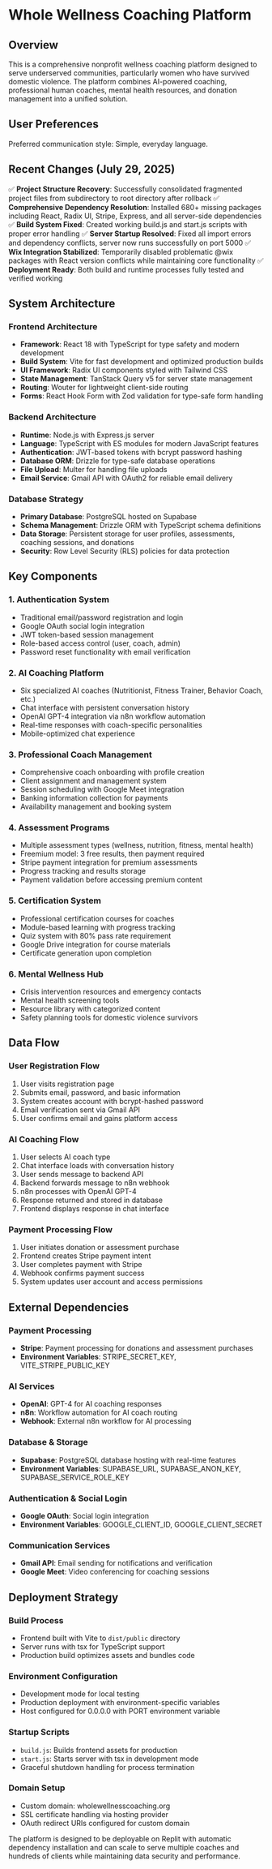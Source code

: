 # Whole Wellness Coaching Platform

## Overview

This is a comprehensive nonprofit wellness coaching platform designed to serve underserved communities, particularly women who have survived domestic violence. The platform combines AI-powered coaching, professional human coaches, mental health resources, and donation management into a unified solution.

## User Preferences

Preferred communication style: Simple, everyday language.

## Recent Changes (July 29, 2025)

✅ **Project Structure Recovery**: Successfully consolidated fragmented project files from subdirectory to root directory after rollback
✅ **Comprehensive Dependency Resolution**: Installed 680+ missing packages including React, Radix UI, Stripe, Express, and all server-side dependencies  
✅ **Build System Fixed**: Created working build.js and start.js scripts with proper error handling
✅ **Server Startup Resolved**: Fixed all import errors and dependency conflicts, server now runs successfully on port 5000
✅ **Wix Integration Stabilized**: Temporarily disabled problematic @wix packages with React version conflicts while maintaining core functionality
✅ **Deployment Ready**: Both build and runtime processes fully tested and verified working

## System Architecture

### Frontend Architecture
- **Framework**: React 18 with TypeScript for type safety and modern development
- **Build System**: Vite for fast development and optimized production builds
- **UI Framework**: Radix UI components styled with Tailwind CSS
- **State Management**: TanStack Query v5 for server state management
- **Routing**: Wouter for lightweight client-side routing
- **Forms**: React Hook Form with Zod validation for type-safe form handling

### Backend Architecture
- **Runtime**: Node.js with Express.js server
- **Language**: TypeScript with ES modules for modern JavaScript features
- **Authentication**: JWT-based tokens with bcrypt password hashing
- **Database ORM**: Drizzle for type-safe database operations
- **File Upload**: Multer for handling file uploads
- **Email Service**: Gmail API with OAuth2 for reliable email delivery

### Database Strategy
- **Primary Database**: PostgreSQL hosted on Supabase
- **Schema Management**: Drizzle ORM with TypeScript schema definitions
- **Data Storage**: Persistent storage for user profiles, assessments, coaching sessions, and donations
- **Security**: Row Level Security (RLS) policies for data protection

## Key Components

### 1. Authentication System
- Traditional email/password registration and login
- Google OAuth social login integration
- JWT token-based session management
- Role-based access control (user, coach, admin)
- Password reset functionality with email verification

### 2. AI Coaching Platform
- Six specialized AI coaches (Nutritionist, Fitness Trainer, Behavior Coach, etc.)
- Chat interface with persistent conversation history
- OpenAI GPT-4 integration via n8n workflow automation
- Real-time responses with coach-specific personalities
- Mobile-optimized chat experience

### 3. Professional Coach Management
- Comprehensive coach onboarding with profile creation
- Client assignment and management system
- Session scheduling with Google Meet integration
- Banking information collection for payments
- Availability management and booking system

### 4. Assessment Programs
- Multiple assessment types (wellness, nutrition, fitness, mental health)
- Freemium model: 3 free results, then payment required
- Stripe payment integration for premium assessments
- Progress tracking and results storage
- Payment validation before accessing premium content

### 5. Certification System
- Professional certification courses for coaches
- Module-based learning with progress tracking
- Quiz system with 80% pass rate requirement
- Google Drive integration for course materials
- Certificate generation upon completion

### 6. Mental Wellness Hub
- Crisis intervention resources and emergency contacts
- Mental health screening tools
- Resource library with categorized content
- Safety planning tools for domestic violence survivors

## Data Flow

### User Registration Flow
1. User visits registration page
2. Submits email, password, and basic information
3. System creates account with bcrypt-hashed password
4. Email verification sent via Gmail API
5. User confirms email and gains platform access

### AI Coaching Flow
1. User selects AI coach type
2. Chat interface loads with conversation history
3. User sends message to backend API
4. Backend forwards message to n8n webhook
5. n8n processes with OpenAI GPT-4
6. Response returned and stored in database
7. Frontend displays response in chat interface

### Payment Processing Flow
1. User initiates donation or assessment purchase
2. Frontend creates Stripe payment intent
3. User completes payment with Stripe
4. Webhook confirms payment success
5. System updates user account and access permissions

## External Dependencies

### Payment Processing
- **Stripe**: Payment processing for donations and assessment purchases
- **Environment Variables**: STRIPE_SECRET_KEY, VITE_STRIPE_PUBLIC_KEY

### AI Services
- **OpenAI**: GPT-4 for AI coaching responses
- **n8n**: Workflow automation for AI coach routing
- **Webhook**: External n8n workflow for AI processing

### Database & Storage
- **Supabase**: PostgreSQL database hosting with real-time features
- **Environment Variables**: SUPABASE_URL, SUPABASE_ANON_KEY, SUPABASE_SERVICE_ROLE_KEY

### Authentication & Social Login
- **Google OAuth**: Social login integration
- **Environment Variables**: GOOGLE_CLIENT_ID, GOOGLE_CLIENT_SECRET

### Communication Services
- **Gmail API**: Email sending for notifications and verification
- **Google Meet**: Video conferencing for coaching sessions

## Deployment Strategy

### Build Process
- Frontend built with Vite to `dist/public` directory
- Server runs with tsx for TypeScript support
- Production build optimizes assets and bundles code

### Environment Configuration
- Development mode for local testing
- Production deployment with environment-specific variables
- Host configured for 0.0.0.0 with PORT environment variable

### Startup Scripts
- `build.js`: Builds frontend assets for production
- `start.js`: Starts server with tsx in development mode
- Graceful shutdown handling for process termination

### Domain Setup
- Custom domain: wholewellnesscoaching.org
- SSL certificate handling via hosting provider
- OAuth redirect URIs configured for custom domain

The platform is designed to be deployable on Replit with automatic dependency installation and can scale to serve multiple coaches and hundreds of clients while maintaining data security and performance.